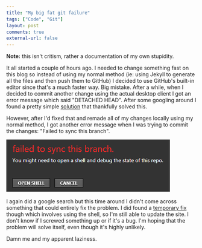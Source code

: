 ```yaml
---
title: "My big fat git failure"
tags: ["Code", "Git"]
layout: post
comments: true
external-url: false
---
```


**Note:** this isn't critism, rather a documentation of my own stupidity.

It all started a couple of hours ago. I needed to change something fast on this blog so instead of using my normal method (ie: using Jekyll to generate all the files and then push them to GitHub) I decided to use GitHub's built-in editor since that's a much faster way. Big mistake. After a while, when I decided to commit another change using the actual desktop client I got an error message which said "DETACHED HEAD". After some googling around I found a pretty simple [solution](http://stackoverflow.com/questions/1705731/how-do-i-fix-checking-out-head-in-git, "Stack Overflow - How do I fix checking out HEAD^ in git") that thankfully solved this. 

However, after I'd fixed that and remade all of my changes locally using my normal method, I got another error message when I was trying to commit the changes: "Failed to sync this branch".

![Failed to sync this branch](/images/blog/2012-08-23-failed-to-sync.png "Failed to sync this branch")

I again did a google search but this time around I didn't come across something that could entirely fix the problem. I did found a [temporary fix](http://haacked.com/archive/2012/05/21/introducing-github-for-windows.aspx#87327 "git push in the shell") though which involves using the shell, so I'm still able to update the site. I don't know if I screwed something up or if it's a bug. I'm hoping that the problem will solve itself, even though it's highly unlikely.

Damn me and my apparent laziness.
